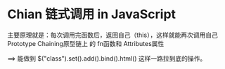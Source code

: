 # Chian 链式调用 in JavaScript
主要原理就是：每次调用完函数后，返回自己（this），这样就能再次调用自己 Prototype Chaining原型链上 的 fn函数和 Attributes属性

==> 能做到 $("class").set().add().bind().html() 这样一路拉到底的操作。

